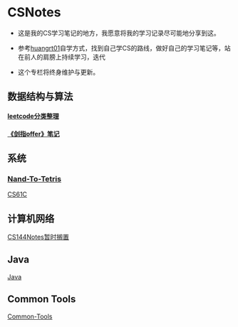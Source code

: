 # CSNotes

- 这是我的CS学习笔记的地方，我愿意将我的学习记录尽可能地分享到这。

- 参考[huangrt01](https://github.com/huangrt01)自学方式，找到自己学CS的路线，做好自己的学习笔记等，站在前人的肩膀上持续学习，迭代

- 这个专栏将终身维护与更新。

## 数据结构与算法

#### [leetcode分类整理](https://github.com/RshStone/CS-Notes/blob/master/Notes/Output/leetcode.md) 

#### [《剑指offer》笔记](https://github.com/RshStone/CS-Notes/blob/master/Notes/Output/%E3%80%8A%E5%89%91%E6%8C%87offer%E3%80%8B%E7%AC%94%E8%AE%B0.md)

## 系统

### [Nand-To-Tetris](https://github.com/RshStone/CS-Notes/blob/master/Notes/Output/Nand-to-Tetris.md)

[CS61C](https://github.com/RshStone/CS-Notes/blob/master/Notes/Output/CS61C.md)

## 计算机网络

[CS144Notes暂时搁置](https://github.com/RshStone/CS-Notes/blob/master/Notes/Output/CS144.md)

## Java

[Java](https://github.com/RshStone/CS-Notes/blob/master/Notes/Output/Java.md)

## Common Tools

[Common-Tools](https://github.com/RshStone/CS-Notes/blob/master/Notes/Output/Common-Tools.md)